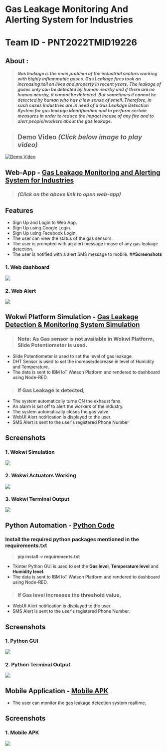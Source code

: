 # Gas Leakage Monitoring And Alerting System for Industries
# Team ID - PNT2022TMID19226

## **About :** 
> ##### Gas leakage is the main problem of the industrial sectors working with highly inflammable gases. Gas Leakage fires took an increasing toll on lives and property in recent years. The leakage of gases only can be detected by human nearby and if there are no human nearby, it cannot be detected. But sometimes it cannot be detected by human who has a low sense of smell. Therefore, in such cases Industries are in need of a Gas Leakage Detection System for gas leakage identification and to perform certain measures in order to reduce the impact incase of any fire and to alert people/workers about the gas leakage.

> ## **Demo Video** *(Click below image to play video)*
[![Demo Video](https://i.ibb.co/b35DM4Z/PNT2022-TMID19226.png)](https://github.com/IBM-EPBL/IBM-Project-5462-1658765976/blob/main/Final%20Deliverables/PNT2022TMID19226_Final-Demo.mp4)

## **Web-App -**  [Gas Leakage Monitoring and Alerting System for Industries](https://monitor-gas-leakage.web.app/)
> ### *(Click on the above link to open web-app)*
## **Features**
*   Sign Up and Login to Web App.
*   Sign Up using Google Login.
*   Sign Up using Facebook Login.
*   The user can view the status of the gas sensors.
*   The user is prompted with an alert message incase of any gas leakage detection.
*   The user is notified with a alert SMS message to mobile.
##**Screenshots**
### 1.   Web dashboard
![](https://raw.githubusercontent.com/IBM-EPBL/IBM-Project-5462-1658765976/main/Final%20Deliverables/Web%20App/Web%20Dashboard.png?raw=true)
### 2.   Web Alert
![](https://github.com/IBM-EPBL/IBM-Project-5462-1658765976/blob/main/Final%20Deliverables/Web%20App/Web%20Alert.png?raw=true)


## **Wokwi Platform Simulation -** [Gas Leakage Detection & Monitoring System Simulation](https://wokwi.com/projects/347054810744226388)

> ### Note: As Gas sensor is not available in Wokwi Platform, Slide Potentiometer is used.

*   Slide Potentiometer is used to set the level of gas leakage.
*   DHT Sensor is used to set the increase/decrease in level of Humidity and Temperature.
*  The data is sent to IBM IoT Watson Platform and rendered to dashboard using Node-RED.

> ### If Gas Leakage is detected,

*   The system automatically turns ON the exhaust fans. 
*   An alarm is set off to alert the workers of the industry. 
*   The system automatically closes the gas valve.
*   WebUI Alert notification is displayed to the user.
*   SMS Alert is sent to the user's registered Phone Number
## **Screenshots**
### 1.   Wokwi Simulation
![](https://github.com/IBM-EPBL/IBM-Project-5462-1658765976/blob/main/Final%20Deliverables/Wokwi%20Simulation/Wokwi%20Simulation.png?raw=true)
### 2.   Wokwi Actuators Working
![](https://github.com/IBM-EPBL/IBM-Project-5462-1658765976/blob/main/Final%20Deliverables/Wokwi%20Simulation/Valve%20Close%2C%20Alarm%2C%20Exhaust%20Fan.png?raw=true)
### 3.   Wokwi Terminal Output
![](https://github.com/IBM-EPBL/IBM-Project-5462-1658765976/blob/main/Final%20Deliverables/Wokwi%20Simulation/Wokwi%20Terminal%20Output.png?raw=true)



## **Python Automation -** [Python Code](https://github.com/IBM-EPBL/IBM-Project-5462-1658765976/blob/main/Project%20Development%20Phase/Sprint%201/PNT2022TMID19226%20-%20Python%20Automation/Python%20Automation%20Code.py)
### Install the required python packages mentioned in the requirements.txt
>  **pip install -r requirements.txt**

*   Tkinter Python GUI is used to set the **Gas level**, **Temperature level** and **Humidity level**. 
*   The data is sent to IBM IoT Watson Platform and rendered to dashboard using Node-RED.

> ### If Gas level increases the threshold value,

*   WebUI Alert notification is displayed to the user.
*   SMS Alert is sent to the user's registered Phone Number.
## **Screenshots**
### 1.   Python GUI
![](https://github.com/IBM-EPBL/IBM-Project-5462-1658765976/blob/main/Final%20Deliverables/Python%20Automation/Python%20GUI.png?raw=true)
### 2.   Python Terminal Output
![](https://github.com/IBM-EPBL/IBM-Project-5462-1658765976/blob/main/Final%20Deliverables/Python%20Automation/Python%20Code%20Terminal%20Output.png?raw=true)


## **Mobile Application -** [Mobile APK](https://github.com/IBM-EPBL/IBM-Project-5462-1658765976/raw/main/Project%20Development%20Phase/Sprint%204/PNT2022TMID19226.apk)

*   The user can monitor the gas leakage detection system realtime.

## **Screenshots**
### 1.   Mobile APK
![](https://github.com/IBM-EPBL/IBM-Project-5462-1658765976/blob/main/Final%20Deliverables/Mobile%20Application/Mobile%20App%20HTTP%20Request.jpg?raw=true)
